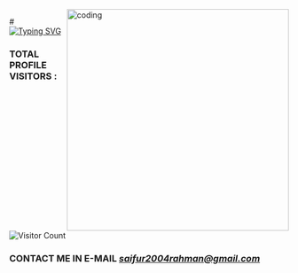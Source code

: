 <img align="right" alt="coding" width="400" src="https://github.com/SAIFUR-2009/SAIFUR-2009/blob/main/08503181a5c254f27a42981bfcf584d0.gif">

#[![Typing SVG](https://readme-typing-svg.herokuapp.com?font=Fira+Code&size=35&pause=1000&random=false&width=435&lines=â€Žã…¤ã…¤ASSALAMULAIKUM;WELCOME+TO+MY+GITHUB+ACCOUNT )](https://git.io/typing-svg)



### TOTAL PROFILE VISITORS :

![Visitor Count](https://profile-counter.glitch.me/{SAIFUR-2009}/count.svg)
<br />




### CONTACT ME IN E-MAIL  *saifur2004rahman@gmail.com*
